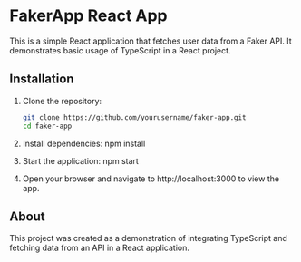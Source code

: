 # FakerApp React App

This is a simple React application that fetches user data from a Faker API. It demonstrates basic usage of TypeScript in a React project.

## Installation

1. Clone the repository:

   ```bash
   git clone https://github.com/yourusername/faker-app.git
   cd faker-app

2. Install dependencies:
   npm install

3. Start the application:
   npm start

4. Open your browser and navigate to http://localhost:3000 to view the app.

## About
This project was created as a demonstration of integrating TypeScript and fetching data from an API in a React application.